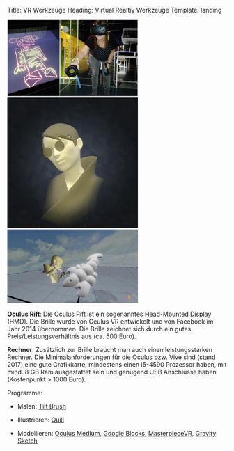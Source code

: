 Title: VR Werkzeuge
Heading: Virtual Realtiy Werkzeuge
Template: landing

<div style="display: block; margin: auto;">
<img src="../images/arsvrsus-web.jpg" width="300">
<img src="../images/smeerws-vr.jpg" width="300">
<img src="../images/smeerws-medium.jpg" width="300">
</div>

**Oculus Rift**: Die Oculus Rift ist ein sogenanntes Head-Mounted Display (HMD). Die Brille wurde von Oculus VR entwickelt und von Facebook im Jahr 2014 übernommen. Die Brille zeichnet sich durch ein gutes Preis/Leistungsverhältnis aus (ca. 500 Euro). 

**Rechner**: Zusätzlich zur Brille braucht man auch einen leistungsstarken Rechner. Die Minimalanforderungen für die Oculus bzw. Vive sind (stand 2017) eine gute Grafikkarte, mindestens einen i5-4590 Prozessor haben, mit mind. 8 GB Ram ausgestattet sein und  genügend USB Anschlüsse haben (Kostenpunkt > 1000 Euro).  

Programme: 

* Malen: [Tilt Brush](https://www.tiltbrush.com/)


* Illustrieren: [Quill](https://quill.fb.com/)


* Modellieren: [Oculus Medium](https://www.oculus.com/medium/), [Google Blocks](https://vr.google.com/blocks), [MasterpieceVR](https://www.masterpiecevr.com/), [Gravity Sketch](https://www.gravitysketch.com)



